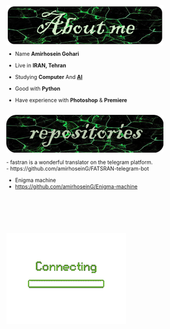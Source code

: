 <div>

<img src="./images/aboutme.png" width="420" align="center" />



<br/>


- Name **Amirhosein Gohari**

- Live in **IRAN, Tehran**

- Studying **Computer** And [**AI**](https://en.wikipedia.org/wiki/Artificial_intelligence)

- Good with **Python** 

- Have experience with **Photoshop** & **Premiere**
<br/>

<img src="./images/repositories.png" width="420" align="center" />
<br/>
<br/>
- fastran is a wonderful translator on the telegram platform.
<br/>
- https://github.com/amirhoseinG/FATSRAN-telegram-bot

- Enigma machine 
- https://github.com/amirhoseinG/Enigma-machine
<br/>
<br/>
<br/>
<br/>
<br/>
<br/>
<img src="./images/loading.gif" width="320" align="left" />
</div>
